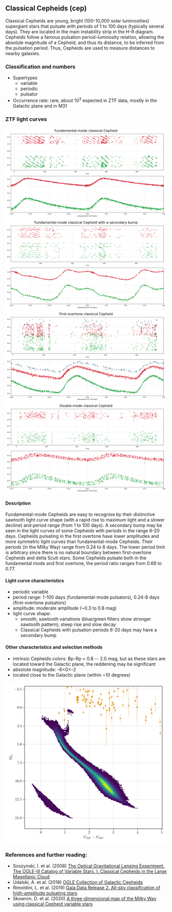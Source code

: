## Classical Cepheids (cep)
Classical Cepheids are young, bright (100-10,000 solar luminosities) supergiant stars that pulsate with periods of 1 to 100 days (typically several days). They are located in the main instability strip in the H-R diagram. Cepheids follow a famous pulsation period-luminosity relation, allowing the absolute magnitude of a Cepheid, and thus its distance, to be inferred from the pulsation period. Thus, Cepheids are used to measure distances to nearby galaxies.

### Classification and numbers
- Supertypes
  - variable
  - periodic
  - pulsator
- Occurrence rate: rare, about 10<sup>3</sup> expected in ZTF data, mostly in the Galactic plane and in M31


### ZTF light curves
![ZTF cepheids](data/cepheid_F.png)
![ZTF cepheids](data/cepheid_F_1.png)
![ZTF cepheids](data/cepheid_1O.png)
![ZTF cepheids](data/cepheid_F1O.png)

#### Description
Fundamental-mode Cepheids are easy to recognise by their distinctive sawtooth light curve shape (with a rapid rise to maximum light and a slower decline) and period range (from 1 to 100 days). A secondary bump may be seen in the light curves of some Cepheids with periods in the range 6-20 days. Cepheids pulsating in the first overtone have lower amplitudes and more symmetric light curves than fundamental-mode Cepheids. Their periods (in the Milky Way) range from 0.24 to 8 days. The lower period limit is arbitrary since there is no natural boundary between first-overtone Cepheids and delta Scuti stars. Some Cepheids pulsate both in the fundamental mode and first overtone, the period ratio ranges from 0.68 to 0.77.

#### Light curve characteristics
- periodic variable
- period range: 1-100 days (fundamental-mode pulsators), 0.24-8 days (first-overtone pulsators)
- amplitude: moderate amplitude (~0.3 to 0.8 mag)
- light curve shape:
    - smooth, sawtooth variations (blue/green filters show stronger sawtooth pattern); steep rise and slow decay
    - Classical Cepheids with pulsation periods 6-20 days may have a secondary bump

#### Other characteristics and selection methods
- intrinsic Cepheids colors: Bp-Rp = 0.8 -- 2.0 mag, but as these stars are located toward the Galactic plane, the reddening may be significant
- absolute magnitude: -6<G<-2
- located close to the Galactic plane (within ~10 degrees)

![HR diagram of classical Cepheids](data/hr__cepheid.png)

### References and further reading:
- Soszynski, I. et al. (2008) <a href="https://ui.adsabs.harvard.edu/abs/2008AcA....58..163S/abstract">The Optical Gravitational Lensing Experiment. The OGLE-III Catalog of Variable Stars. I. Classical Cepheids in the Large Magellanic Cloud</a>
- Udalski, A. et al. (2018) <a href="https://ui.adsabs.harvard.edu/abs/2018AcA....68..315U/abstract">OGLE Collection of Galactic Cepheids</a>
- Rimoldini, L. et al. (2019) <a href="https://ui.adsabs.harvard.edu/abs/2019A%26A...625A..97R/abstract">Gaia Data Release 2. All-sky classification of high-amplitude pulsating stars</a>
- Skowron, D. et al. (2020) <a href="https://ui.adsabs.harvard.edu/abs/2019Sci...365..478S/abstract">A three-dimensional map of the Milky Way using classical Cepheid variable stars</a>
